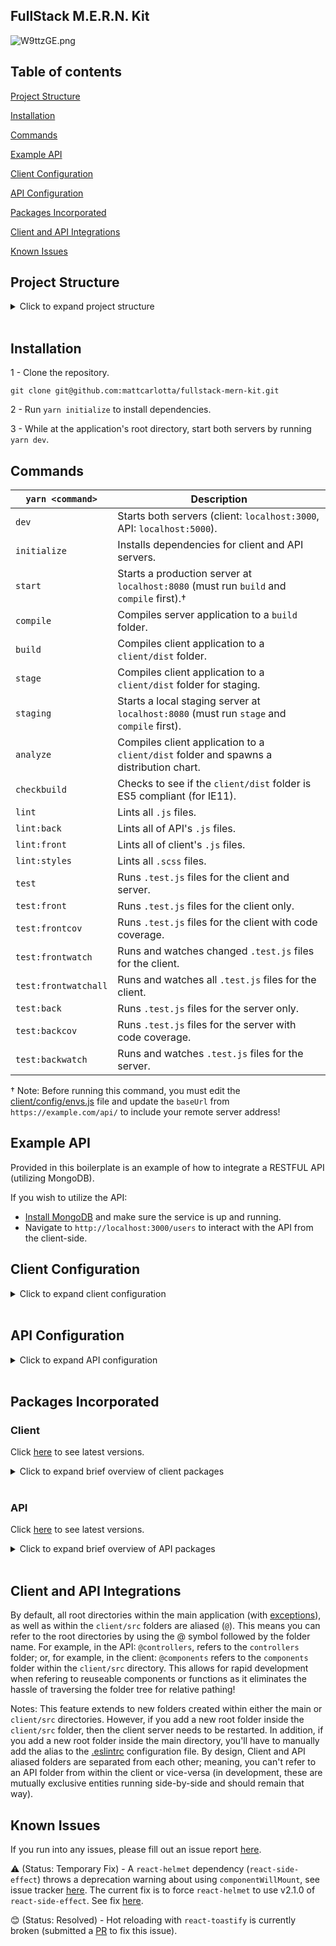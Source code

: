 ## FullStack M.E.R.N. Kit

![W9ttzGE.png](https://i.imgur.com/W9ttzGE.png)

## Table of contents

[Project Structure](#project-structure)

[Installation](#installation)

[Commands](#commands)

[Example API](#example-api)

[Client Configuration](#client-configuration)

[API Configuration](#api-configuration)

[Packages Incorporated](#packages-incorporated)

[Client and API Integrations](#client-and-api-integrations)

[Known Issues](#known-issues)

## Project Structure

<details>
<summary>Click to expand project structure</summary>
<pre><code>
├── client
|   ├── dist
|   |   ├── css
|   |   |   ├── main.[contenthash:8].css
|   |   |   └── main.[contenthash:8].css.map
|   |   ├── js
|   |   |   ├── main.[hash].js
|   |   |   └── main.[hash].js.map
|   |   ├── media
|   |   |   └── [hash].[ext]
|   |   ├── favicon.ico
|   |   └── index.html
|   |
|   ├── config
|   |   ├── devServer.js
|   |   ├── envs.js
|   |   ├── optimization.js
|   |   ├── output.js
|   |   ├── paths.js
|   |   ├── plugins.js
|   |   └── rules.js
|   |
|   ├── public
|   |   ├── favicon.ico
|   |   └── index.html
|   |
|   ├── src
|   |   ├── actions
|   |   ├── components
|   |   ├── containers
|   |   ├── images
|   |   ├── pages
|   |   ├── reducers
|   |   ├── root
|   |   ├── routes
|   |   ├── sagas
|   |   ├── styles
|   |   ├── types
|   |   ├── utils
|   |   └── index.js
|   |
|   └── webpack.config.js
|
├── controllers
├── database
├── env
├── middlewares
├── models
├── routes
├── server
├── utils
└── app.js
</code></pre>
</details>
<br />

## Installation

1 - Clone the repository.

```
git clone git@github.com:mattcarlotta/fullstack-mern-kit.git
```

2 - Run `yarn initialize` to install dependencies.

3 - While at the application's root directory, start both servers by running `yarn dev`.

## Commands

| `yarn <command>`     | Description                                                                               |
| -------------------- | ----------------------------------------------------------------------------------------- |
| `dev`                | Starts both servers (client: `localhost:3000`, API: `localhost:5000`).                    |
| `initialize`         | Installs dependencies for client and API servers.                                         |
| `start`              | Starts a production server at `localhost:8080` (must run `build` and `compile` first).†   |
| `compile`            | Compiles server application to a `build` folder.                                          |
| `build`              | Compiles client application to a `client/dist` folder.                                    |
| `stage`              | Compiles client application to a `client/dist` folder for staging.                        |
| `staging`            | Starts a local staging server at `localhost:8080` (must run `stage` and `compile` first). |
| `analyze`            | Compiles client application to a `client/dist` folder and spawns a distribution chart.    |
| `checkbuild`         | Checks to see if the `client/dist` folder is ES5 compliant (for IE11).                    |
| `lint`               | Lints all `.js` files.                                                                    |
| `lint:back`          | Lints all of API's `.js` files.                                                           |
| `lint:front`         | Lints all of client's `.js` files.                                                        |
| `lint:styles`        | Lints all `.scss` files.                                                                  |
| `test`               | Runs `.test.js` files for the client and server.                                          |
| `test:front`         | Runs `.test.js` files for the client only.                                                |
| `test:frontcov`      | Runs `.test.js` files for the client with code coverage.                                  |
| `test:frontwatch`    | Runs and watches changed `.test.js` files for the client.                                 |
| `test:frontwatchall` | Runs and watches all `.test.js` files for the client.                                     |
| `test:back`          | Runs `.test.js` files for the server only.                                                |
| `test:backcov`       | Runs `.test.js` files for the server with code coverage.                                  |
| `test:backwatch`     | Runs and watches `.test.js` files for the server.                                         |

† Note: Before running this command, you must edit the <a href="https://github.com/mattcarlotta/fullstack-mern-kit/blob/updated/client/config/envs.js#L11-L14">client/config/envs.js</a> file and update the `baseUrl` from `https://example.com/api/` to include your remote server address!

## Example API

Provided in this boilerplate is an example of how to integrate a RESTFUL API (utilizing MongoDB).

If you wish to utilize the API:

- <a href="https://docs.mongodb.com/manual/installation/#mongodb-community-edition">Install MongoDB</a> and make sure the service is up and running.
- Navigate to `http://localhost:3000/users` to interact with the API from the client-side.

## Client Configuration

<details>
<summary>Click to expand client configuration</summary>
<pre><code>
- client/src/config/devServer.js: webpack devServer options.
- client/src/config/envs.js: webpack environment variables.
- client/src/config/optimization.js: webpack optimization options.
- client/src/config/output.js: webpack output options.
- client/src/config/paths.js: webpack config folder paths.
- client/src/config/plugins.js: webpack plugins options.
- client/src/config/rules.js: webpack rules functions.
- client/webpack.config.js: a single webpack environment based config.
- client/src/client/tests/setup/setupTest.js: enzyme test setup for your React components.
- client/src/styles/assets: media assets imports.
- client/src/styles/extensions: partial shared extensions.
- client/src/styles/globals: global asset imports (see notes in <a href="https://github.com/mattcarlotta/fullstack-mern-kit/blob/master/client/src/styles/globals/globals.scss#L1-L32">global.scss</a> for important information).
- client/src/styles/variables: partial shared variables.
- client/src/styles/styles.scss: indexed partial files for easier sharing (see notes in <a href="https://github.com/mattcarlotta/fullstack-mern-kit/blob/master/client/src/styles/styles.scss#L1-L48">styles.scss</a> for important information).
- client/src/utils/__mocks__/mockAxios.js: a mocked axios instance for testing.
- client/src/utils/setup/setupTest.js: enzyme test setup for your React components.
- client/src/utils/axiosConfig.js: custom axios configuration.
- client/src/utils/index.js: custom test functions.
- client/.browserslistrc: browsers list config (for babel transpiling).
- client/.eslintignore: eslint config for ignoring scss files.
- client/.eslintrc: eslint config for linting js files.
- client/.prettierc: prettier config.
- client/.stylelintrc.json: stylelint config for linting scss files.
- client/babel.config.js: babel config for react js files.
- client/jest.json: jest config.
</code></pre>
</details>
<br />

## API Configuration

<details>
<summary>Click to expand API configuration</summary>
<pre><code>
- controllers: express route controllers.
- database: mongoose connection to local mongodb.
- env: environment variables.
- middlewares: express middlewares.
- models: mongoose models for a local mongodb.
- routes: express routes.
- seeds: mongo seed file.
- server: express configuration.
- utils: configurations for running a test environment and misc. helper functions.
- app.js: API initialization configuration (using babel-node for ES6 import/export syntax)
</code></pre>
</details>
<br />

## Packages Incorporated

### Client

Click <a href="https://github.com/mattcarlotta/fullstack-mern-kit/blob/master/client/package.json#L106-L195">here</a> to see latest versions.

<details>
<summary>Click to expand brief overview of client packages</summary>
<pre><code>
- <a href="https://github.com/axios/axios">Axios</a>
- <a href="https://github.com/babel/babel">Babel</a>
- <a href="https://github.com/webpack-contrib/css-loader">CSS Loader</a>
- <a href="https://github.com/supasate/connected-react-router">Connected React Router</a>
- <a href="https://github.com/eslint/eslint/">Eslint</a>
- <a href="http://airbnb.io/enzyme/">Enzyme</a>
- <a href="https://github.com/smooth-code/error-overlay-webpack-plugin">Error Overlay Webpack Plugin</a>
- <a href="https://github.com/geowarin/friendly-errors-webpack-plugin">Friendly Errors Webpack Plugin</a>
- <a href="https://github.com/ReactTraining/history">History</a>
- <a href="https://github.com/typicode/husky">Husky</a>
- <a href="https://github.com/facebook/jest">Jest</a>
- <a href="https://github.com/lodash/lodash">Lodash</a>
- <a href="https://github.com/webpack-contrib/mini-css-extract-plugin">Mini CSS Extract Plugin</a>
- <a href="https://github.com/expressjs/morgan">Morgan</a>
- <a href="https://github.com/prettier/prettier">Prettier</a>
- <a href="https://github.com/facebook/prop-types">PropTypes</a>
- <a href="https://github.com/facebook/react">React</a>
- <a href="https://github.com/ReactTraining/react-router/tree/master/packages/react-router-dom">React Router Dom</a>
- <a href="https://github.com/reduxjs/redux">Redux</a>
- <a href="https://github.com/zalmoxisus/redux-devtools-extension">Redux DevTools Extension</a>
- <a href="https://redux-saga.js.org/">Redux Saga</a>
- <a href="https://github.com/webpack-contrib/sass-loader">Sass Loader</a>
- <a href="https://stylelint.io/">Stylelint</a>
- <a href="https://github.com/kristerkari/stylelint-scss">Stylelint-SCSS</a>
- <a href="https://github.com/stylelint/stylelint-config-recommended">Stylelint-Config-Recommended</a>
- <a href="https://github.com/styled-components/styled-components">Stylized Components</a>
- <a href="https://github.com/webpack-contrib/style-loader">Style Loader</a>
- <a href="https://github.com/webpack/webpack">Webpack</a>
- <a href="https://www.npmjs.com/package/webpackbar">Webpackbar</a>
- <a href="https://github.com/webpack/webpack-dev-server">Webpack Dev Server (Hot Loaded)</a>
</code></pre>
</details>
<br />

### API

Click <a href="https://github.com/mattcarlotta/fullstack-mern-kit/blob/master/package.json#L50-L85">here</a> to see latest versions.

<details>
<summary>Click to expand brief overview of API packages</summary>
<pre><code>
- <a href="https://github.com/petkaantonov/bluebird">Bluebird</a>
- <a href="https://github.com/expressjs/body-parser">Body Parser</a>
- <a href="https://github.com/expressjs/compression">Compression</a>
- <a href="https://github.com/kimmobrunfeldt/concurrently">Concurrently</a>
- <a href="https://github.com/jarradseers/consign">Consign</a>
- <a href="https://github.com/expressjs/cors">CORS</a>
- <a href="http://expressjs.com/">Express</a>
- <a href="https://momentjs.com/timezone/">Moment Timezone</a>
- <a href="https://mongoosejs.com/">Mongoose</a>
- <a href="https://github.com/expressjs/morgan">Morgan</a>
- <a href="http://www.passportjs.org/">Passport</a>
- <a href="https://github.com/jaredhanson/passport-local">Passport Local</a>
- <a href="https://github.com/prettier/prettier">Prettier</a>
</code></pre>
</details>
<br />

## Client and API Integrations

By default, all root directories within the main application (with <a href="https://github.com/mattcarlotta/fullstack-mern-kit/blob/master/babel.config.js#L4">exceptions</a>), as well as within the `client/src` folders are aliased (`@`). This means you can refer to the root directories by using the @ symbol followed by the folder name. For example, in the API: `@controllers`, refers to the `controllers` folder; or, for example, in the client: `@components` refers to the `components` folder within the `client/src` directory. This allows for rapid development when refering to reuseable components or functions as it eliminates the hassle of traversing the folder tree for relative pathing!

Notes: This feature extends to new folders created within either the main or `client/src` directories. However, if you add a new root folder inside the `client/src` folder, then the client server needs to be restarted. In addition, if you add a new root folder inside the main directory, you'll have to manually add the alias to the <a href="https://github.com/mattcarlotta/fullstack-mern-kit/blob/master/.eslintrc#L28">.eslintrc</a> configuration file. By design, Client and API aliased folders are separated from each other; meaning, you can't refer to an API folder from within the client or vice-versa (in development, these are mutually exclusive entities running side-by-side and should remain that way).

## Known Issues

If you run into any issues, please fill out an issue report <a href="https://github.com/mattcarlotta/fullstack-mern-kit/issues">here</a>.

⚠️ (Status: Temporary Fix) - A `react-helmet` dependency (`react-side-effect`) throws a deprecation warning about using `componentWillMount`, see issue tracker <a href="https://github.com/nfl/react-helmet/issues/426">here</a>. The current fix is to force `react-helmet` to use v2.1.0 of `react-side-effect`. See fix <a href="https://github.com/mattcarlotta/fullstack-mern-kit/blob/master/client/package.json#L125">here</a>.

😊 (Status: Resolved) - Hot reloading with `react-toastify` is currently broken (submitted a <a href="https://github.com/fkhadra/react-toastify/issues/357#issuecomment-568145180">PR</a> to fix this issue).
